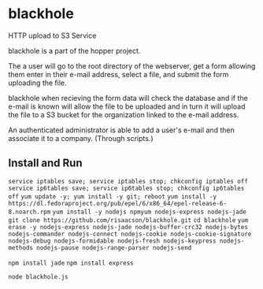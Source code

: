 blackhole
=========

HTTP upload to S3 Service

blackhole is a part of the hopper project.

The a user will go to the root directory of the webserver, get a form allowing them enter in their e-mail address, select a file, and submit the form uploading the file.

blackhole when recieving the form data will check the database and if the e-mail is known will allow the file to be uploaded and in turn it will upload the file to a S3 bucket for the organization linked to the e-mail address.

An authenticated administrator is able to add a user's e-mail and then associate it to a company. (Through scripts.)

Install and Run
---------------

`service iptables save; service iptables stop; chkconfig iptables off`
`service ip6tables save; service ip6tables stop; chkconfig ip6tables off`
`yum update -y; yum install -y git; reboot`
`yum install -y https://dl.fedoraproject.org/pub/epel/6/x86_64/epel-release-6-8.noarch.rpm`
`yum install -y nodejs npmyum nodejs-express nodejs-jade`
`git clone https://github.com/risaacson/blackhole.git`
`cd blackhole`
`yum erase -y nodejs-express nodejs-jade nodejs-buffer-crc32 nodejs-bytes nodejs-commander nodejs-connect nodejs-cookie nodejs-cookie-signature nodejs-debug nodejs-formidable nodejs-fresh nodejs-keypress nodejs-methods nodejs-pause nodejs-range-parser nodejs-send`

`npm install jade`
`npm install express`

`node blackhole.js`